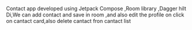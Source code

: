 Contact app  developed  using Jetpack Compose ,Room library ,Dagger hilt Di,We can add  contact and save in room ,and also edit the profile on click on cantact card,also delete cantact fron cantact list 
